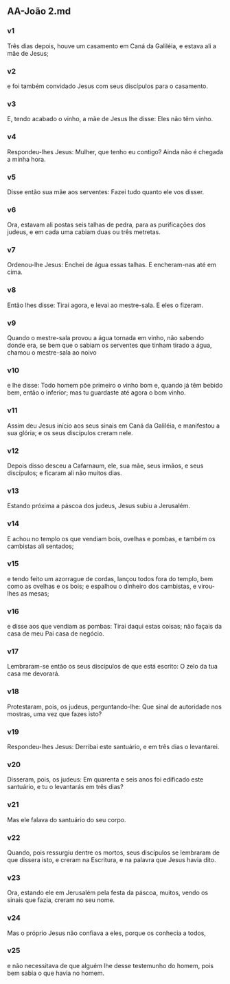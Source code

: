 ## AA-João 2.md
### v1
 Três dias depois, houve um casamento em Caná da Galiléia, e estava ali a mãe de Jesus;
### v2
 e foi também convidado Jesus com seus discípulos para o casamento.
### v3
 E, tendo acabado o vinho, a mãe de Jesus lhe disse: Eles não têm vinho.
### v4
 Respondeu-lhes Jesus: Mulher, que tenho eu contigo? Ainda não é chegada a minha hora.
### v5
 Disse então sua mãe aos serventes: Fazei tudo quanto ele vos disser.
### v6
 Ora, estavam ali postas seis talhas de pedra, para as purificações dos judeus, e em cada uma cabiam duas ou três metretas.
### v7
 Ordenou-lhe Jesus: Enchei de água essas talhas. E encheram-nas até em cima.
### v8
 Então lhes disse: Tirai agora, e levai ao mestre-sala. E eles o fizeram.
### v9
 Quando o mestre-sala provou a água tornada em vinho, não sabendo donde era, se bem que o sabiam os serventes que tinham tirado a água, chamou o mestre-sala ao noivo
### v10
 e lhe disse: Todo homem põe primeiro o vinho bom e, quando já têm bebido bem, então o inferior; mas tu guardaste até agora o bom vinho.
### v11
 Assim deu Jesus início aos seus sinais em Caná da Galiléia, e manifestou a sua glória; e os seus discípulos creram nele.
### v12
 Depois disso desceu a Cafarnaum, ele, sua mãe, seus irmãos, e seus discípulos; e ficaram ali não muitos dias.
### v13
 Estando próxima a páscoa dos judeus, Jesus subiu a Jerusalém.
### v14
 E achou no templo os que vendiam bois, ovelhas e pombas, e também os cambistas ali sentados;
### v15
 e tendo feito um azorrague de cordas, lançou todos fora do templo, bem como as ovelhas e os bois; e espalhou o dinheiro dos cambistas, e virou-lhes as mesas;
### v16
 e disse aos que vendiam as pombas: Tirai daqui estas coisas; não façais da casa de meu Pai casa de negócio.
### v17
 Lembraram-se então os seus discípulos de que está escrito: O zelo da tua casa me devorará.
### v18
 Protestaram, pois, os judeus, perguntando-lhe: Que sinal de autoridade nos mostras, uma vez que fazes isto?
### v19
 Respondeu-lhes Jesus: Derribai este santuário, e em três dias o levantarei.
### v20
 Disseram, pois, os judeus: Em quarenta e seis anos foi edificado este santuário, e tu o levantarás em três dias?
### v21
 Mas ele falava do santuário do seu corpo.
### v22
 Quando, pois ressurgiu dentre os mortos, seus discípulos se lembraram de que dissera isto, e creram na Escritura, e na palavra que Jesus havia dito.
### v23
 Ora, estando ele em Jerusalém pela festa da páscoa, muitos, vendo os sinais que fazia, creram no seu nome.
### v24
 Mas o próprio Jesus não confiava a eles, porque os conhecia a todos,
### v25
 e não necessitava de que alguém lhe desse testemunho do homem, pois bem sabia o que havia no homem.
